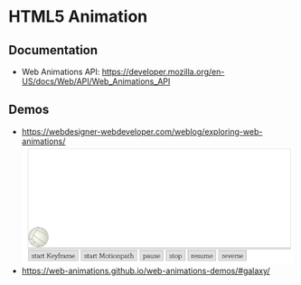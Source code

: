 # HTML5 Animation

## Documentation
-   Web Animations API:
    <https://developer.mozilla.org/en-US/docs/Web/API/Web_Animations_API>

## Demos
-   <https://webdesigner-webdeveloper.com/weblog/exploring-web-animations/>
    ![](media/fc76c505698bb742d4a7dab3453a144a.png)
-   <https://web-animations.github.io/web-animations-demos/#galaxy/>